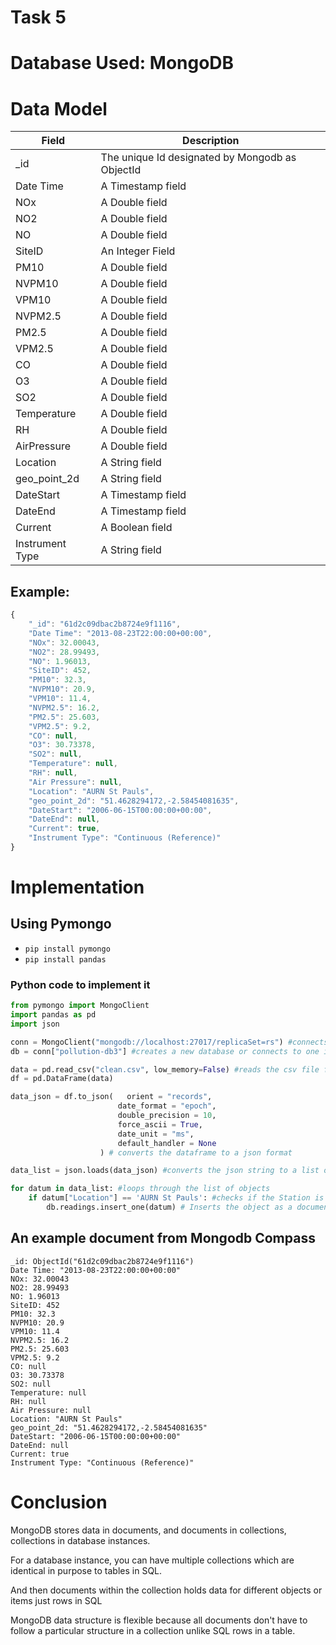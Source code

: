 # **Task 5**

# Database Used: **MongoDB**


# Data Model


Field | Description
------|------------
_id | The unique Id designated by Mongodb as ObjectId
Date Time | A Timestamp field
NOx | A Double field
NO2 | A Double field
NO | A Double field
SiteID | An Integer Field
PM10 | A Double field
NVPM10 | A Double field
VPM10 | A Double field
NVPM2.5 | A Double field
PM2.5 | A Double field
VPM2.5 | A Double field
CO | A Double field
O3 | A Double field
SO2 | A Double field
Temperature | A Double field
RH | A Double field
AirPressure | A Double field
Location | A String field
geo_point_2d | A String field
DateStart | A Timestamp field
DateEnd | A Timestamp field
Current | A Boolean field
Instrument Type | A String field



## Example:

```javascript
{   
    "_id": "61d2c09dbac2b8724e9f1116",
    "Date Time": "2013-08-23T22:00:00+00:00",
    "NOx": 32.00043,
    "NO2": 28.99493,
    "NO": 1.96013,
    "SiteID": 452,
    "PM10": 32.3,
    "NVPM10": 20.9,
    "VPM10": 11.4,
    "NVPM2.5": 16.2,
    "PM2.5": 25.603,
    "VPM2.5": 9.2,
    "CO": null,
    "O3": 30.73378,
    "SO2": null,
    "Temperature": null,
    "RH": null,
    "Air Pressure": null,
    "Location": "AURN St Pauls",
    "geo_point_2d": "51.4628294172,-2.58454081635",
    "DateStart": "2006-06-15T00:00:00+00:00",
    "DateEnd": null,
    "Current": true,
    "Instrument Type": "Continuous (Reference)"
}
```


# Implementation

## **Using Pymongo**

- `pip install pymongo`
- `pip install pandas`

### **Python code to implement it**

```python
from pymongo import MongoClient
import pandas as pd
import json

conn = MongoClient("mongodb://localhost:27017/replicaSet=rs") #connects to the mongodb host
db = conn["pollution-db3"] #creates a new database or connects to one is it already exists

data = pd.read_csv("clean.csv", low_memory=False) #reads the csv file from directory
df = pd.DataFrame(data)

data_json = df.to_json(   orient = "records", 
                        date_format = "epoch", 
                        double_precision = 10, 
                        force_ascii = True, 
                        date_unit = "ms", 
                        default_handler = None
                    ) # converts the dataframe to a json format

data_list = json.loads(data_json) #converts the json string to a list of python dictionary objects

for datum in data_list: #loops through the list of objects
    if datum["Location"] == 'AURN St Pauls': #checks if the Station is AURN st Pauls
        db.readings.insert_one(datum) # Inserts the object as a document into a 'readings' collection in the db

```

## An example document from Mongodb Compass
```
_id: ObjectId("61d2c09dbac2b8724e9f1116")
Date Time: "2013-08-23T22:00:00+00:00"
NOx: 32.00043
NO2: 28.99493
NO: 1.96013
SiteID: 452
PM10: 32.3
NVPM10: 20.9
VPM10: 11.4
NVPM2.5: 16.2
PM2.5: 25.603
VPM2.5: 9.2
CO: null
O3: 30.73378
SO2: null
Temperature: null
RH: null 
Air Pressure: null
Location: "AURN St Pauls"
geo_point_2d: "51.4628294172,-2.58454081635"
DateStart: "2006-06-15T00:00:00+00:00"
DateEnd: null
Current: true
Instrument Type: "Continuous (Reference)"
```

# Conclusion

MongoDB stores data in documents, and documents in collections, collections in database instances.

For a database instance, you can have multiple collections which are identical in purpose to tables in SQL.

And then documents within the collection holds data for different objects or items just rows in SQL

MongoDB data structure is flexible because all documents don't have to follow a particular structure in a collection unlike SQL rows in a table.
